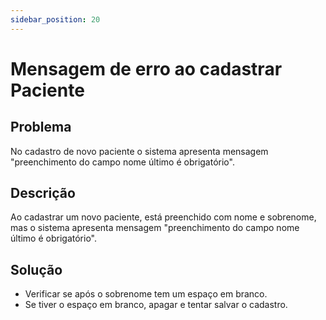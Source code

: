 ```yaml
---
sidebar_position: 20
---
```


# Mensagem de erro ao cadastrar Paciente
## Problema

No cadastro de novo paciente o sistema apresenta mensagem "preenchimento do campo nome último é obrigatório".

## Descrição

Ao cadastrar um novo paciente, está preenchido com nome e sobrenome, mas o sistema apresenta mensagem "preenchimento do campo nome último é obrigatório".

## Solução

-  Verificar se após o sobrenome tem um espaço em branco.
-  Se tiver o espaço em branco, apagar e tentar salvar o cadastro.